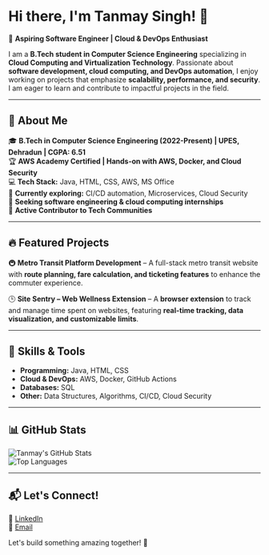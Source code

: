 # Hi there, I'm Tanmay Singh! 👋  
🚀 **Aspiring Software Engineer | Cloud & DevOps Enthusiast**  

I am a **B.Tech student in Computer Science Engineering** specializing in **Cloud Computing and Virtualization Technology**. Passionate about **software development, cloud computing, and DevOps automation**, I enjoy working on projects that emphasize **scalability, performance, and security**. I am eager to learn and contribute to impactful projects in the field.  

---

## 🌟 About Me  
🎓 **B.Tech in Computer Science Engineering (2022-Present) | UPES, Dehradun | CGPA: 6.51**  
🏆 **AWS Academy Certified | Hands-on with AWS, Docker, and Cloud Security**  
💻 **Tech Stack:** Java, HTML, CSS, AWS, MS Office  
🌱 **Currently exploring:** CI/CD automation, Microservices, Cloud Security  
🎯 **Seeking software engineering & cloud computing internships**  
🤝 **Active Contributor to Tech Communities**  

---

## 🔥 Featured Projects  
🚇 **Metro Transit Platform Development** – A full-stack metro transit website with **route planning, fare calculation, and ticketing features** to enhance the commuter experience.  

🕒 **Site Sentry – Web Wellness Extension** – A **browser extension** to track and manage time spent on websites, featuring **real-time tracking, data visualization, and customizable limits**.  

---

## 🚀 Skills & Tools  
- **Programming:** Java, HTML, CSS  
- **Cloud & DevOps:** AWS, Docker, GitHub Actions  
- **Databases:** SQL  
- **Other:** Data Structures, Algorithms, CI/CD, Cloud Security  

---

## 📊 GitHub Stats  
![Tanmay's GitHub Stats](https://github-readme-stats.vercel.app/api?username=tanmay-hue&show_icons=true&theme=tokyonight)  
![Top Languages](https://github-readme-stats.vercel.app/api/top-langs/?username=tanmay-hue&layout=compact&theme=tokyonight)  

---

## 📬 Let's Connect!  
💼 [LinkedIn](https://www.linkedin.com/in/tanmay-singh-905428244/)  
📧 [Email](mailto:singhtanmay322@gmail.com)  

Let's build something amazing together! 🚀
